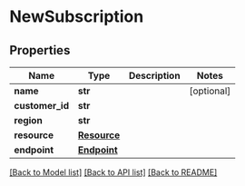 # NewSubscription

## Properties
Name | Type | Description | Notes
------------ | ------------- | ------------- | -------------
**name** | **str** |  | [optional] 
**customer_id** | **str** |  | 
**region** | **str** |  | 
**resource** | [**Resource**](Resource.md) |  | 
**endpoint** | [**Endpoint**](Endpoint.md) |  | 

[[Back to Model list]](../README.md#documentation-for-models) [[Back to API list]](../README.md#documentation-for-api-endpoints) [[Back to README]](../README.md)


